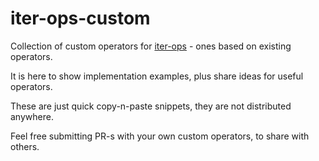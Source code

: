 # iter-ops-custom

Collection of custom operators for [iter-ops] - ones based on existing operators.

It is here to show implementation examples, plus share ideas for useful operators.

These are just quick copy-n-paste snippets, they are not distributed anywhere.

Feel free submitting PR-s with your own custom operators, to share with others.

[iter-ops]:https://github.com/vitaly-t/iter-ops
